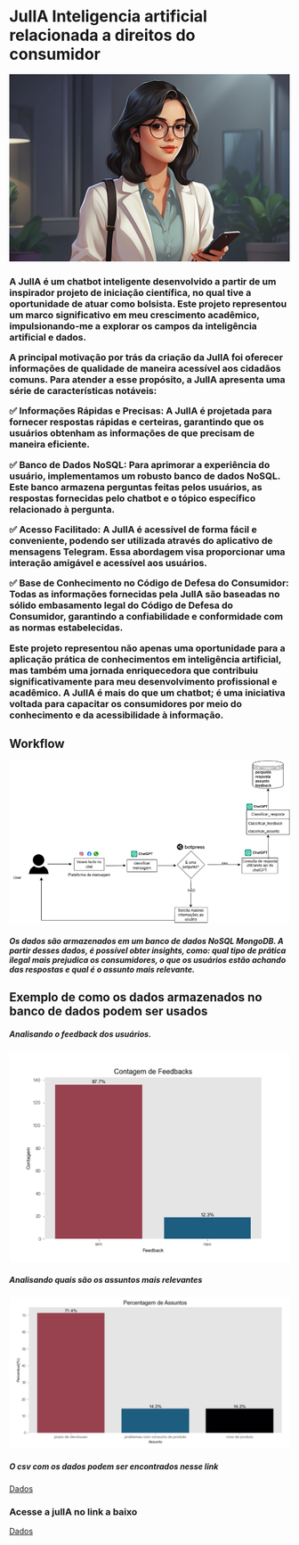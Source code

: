 # JulIA Inteligencia artificial relacionada a direitos do consumidor
<div>
<img src="imagens/julia.jpg" alt="Diagrama">
<h3>A JulIA é um chatbot inteligente desenvolvido a partir de um inspirador projeto de iniciação científica, no qual tive a oportunidade de atuar como bolsista. Este projeto representou um marco significativo em meu crescimento acadêmico, impulsionando-me a explorar os campos da inteligência artificial e dados.

A principal motivação por trás da criação da JulIA foi oferecer informações de qualidade de maneira acessível aos cidadãos comuns. Para atender a esse propósito, a JulIA apresenta uma série de características notáveis:

✅ Informações Rápidas e Precisas: A JulIA é projetada para fornecer respostas rápidas e certeiras, garantindo que os usuários obtenham as informações de que precisam de maneira eficiente.

✅ Banco de Dados NoSQL: Para aprimorar a experiência do usuário, implementamos um robusto banco de dados NoSQL. Este banco armazena perguntas feitas pelos usuários, as respostas fornecidas pelo chatbot e o tópico específico relacionado à pergunta.

✅ Acesso Facilitado: A JulIA é acessível de forma fácil e conveniente, podendo ser utilizada através do aplicativo de mensagens Telegram. Essa abordagem visa proporcionar uma interação amigável e acessível aos usuários.

✅ Base de Conhecimento no Código de Defesa do Consumidor: Todas as informações fornecidas pela JulIA são baseadas no sólido embasamento legal do Código de Defesa do Consumidor, garantindo a confiabilidade e conformidade com as normas estabelecidas.

Este projeto representou não apenas uma oportunidade para a aplicação prática de conhecimentos em inteligência artificial, mas também uma jornada enriquecedora que contribuiu significativamente para meu desenvolvimento profissional e acadêmico. A JulIA é mais do que um chatbot; é uma iniciativa voltada para capacitar os consumidores por meio do conhecimento e da acessibilidade à informação.</h3>

<h2>Workflow</h2>
<img src="imagens/Diagrama sem nome.drawio (4) (1).png" alt="Diagrama">
<h5>Os dados são armazenados em um banco de dados NoSQL MongoDB. A partir desses dados, é possível obter insights, como: qual tipo de prática ilegal mais prejudica os consumidores, o que os usuários estão achando das respostas e qual é o assunto mais relevante.</h5>
<h2>Exemplo de como os dados armazenados no banco de dados podem ser usados</h2>

<h5>Analisando o feedback dos usuários.</h5>
<img src="imagens/Grafico Analises de Feedbacks (1).png" alt="Diagrama">
<h5>Analisando quais são os assuntos mais relevantes</h5>
<img src="imagens/WhatsApp Image 2023-11-15 at 11.01.54 PM (1).jpeg" alt="Diagrama">
<h5>O csv com os dados podem ser encontrados nesse link</h5>
<a href="https://drive.google.com/drive/u/1/folders/1QIvmOuemwuLPVFmmuEWkEsdT0Bx0a24h"> Dados</a>
<h3>Acesse a julIA no link a baixo</h3>
<a href="https://t.me/julia_assistente_bot"> Dados</a>
</div>



